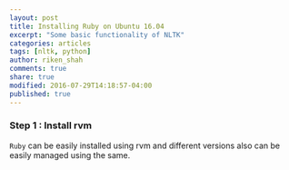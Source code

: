 ```yaml
---
layout: post
title: Installing Ruby on Ubuntu 16.04
excerpt: "Some basic functionality of NLTK"
categories: articles
tags: [nltk, python]
author: riken_shah
comments: true
share: true
modified: 2016-07-29T14:18:57-04:00
published: true
---
```

### Step 1 : Install rvm

`Ruby` can be easily installed using rvm and different versions also can be easily managed using the same.

